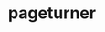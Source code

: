 ---
title: pageturner
github_link: https://github.com/elisehein/Pageturner
demo_preview: http://fivetonine.eu
demo_screenshot: 
description: minimal theme relying mostly on typography
---
